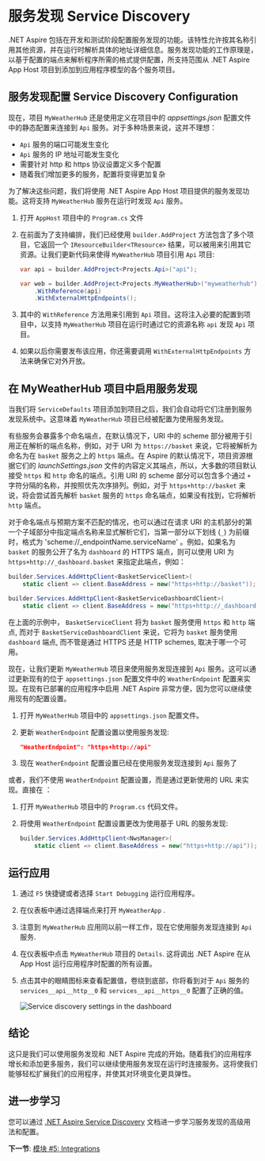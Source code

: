# 服务发现 Service Discovery

.NET Aspire 包括在开发和测试阶段配置服务发现的功能。该特性允许按其名称引用其他资源，并在运行时解析具体的地址详细信息。服务发现功能的工作原理是，以基于配置的端点来解析程序所需的格式提供配置，所支持范围从 .NET Aspire App Host 项目到添加到应用程序模型的各个服务项目。

## 服务发现配置 Service Discovery Configuration

现在，项目 `MyWeatherHub` 还是使用定义在项目中的 *appsettings.json* 配置文件中的静态配置来连接到 `Api` 服务。对于多种场景来说，这并不理想：

- `Api` 服务的端口可能发生变化
- `Api` 服务的 IP 地址可能发生变化
- 需要针对 http 和 https 协议设置定义多个配置
- 随着我们增加更多的服务，配置将变得更加复杂

为了解决这些问题，我们将使用 .NET Aspire App Host 项目提供的服务发现功能。这将支持 `MyWeatherHub` 服务在运行时发现 `Api` 服务。

1. 打开 `AppHost` 项目中的 `Program.cs` 文件
2. 在前面为了支持编排，我们已经使用 `builder.AddProject` 方法包含了多个项目，它返回一个 `IResourceBuilder<TResource>` 结果，可以被用来引用其它资源。让我们更新代码来使得 `MyWeatherHub` 项目引用 `Api` 项目:

    ```csharp
    var api = builder.AddProject<Projects.Api>("api");

    var web = builder.AddProject<Projects.MyWeatherHub>("myweatherhub")
        .WithReference(api)
        .WithExternalHttpEndpoints();
    ```

3. 其中的 `WithReference` 方法用来引用到 `Api` 项目。这将注入必要的配置到项目中，以支持 `MyWeatherHub` 项目在运行时通过它的资源名称 `api` 发现 `Api` 项目。
4. 如果以后你需要发布该应用，你还需要调用 `WithExternalHttpEndpoints` 方法来确保它对外开放。

## 在 MyWeatherHub 项目中启用服务发现

当我们将 `ServiceDefaults` 项目添加到项目之后，我们会自动将它们注册到服务发现系统中。这意味着 `MyWeatherHub` 项目已经被配置为使用服务发现。

有些服务会暴露多个命名端点，在默认情况下，URI 中的 scheme 部分被用于引用正在解析的端点名称，例如，对于 URI 为 `https://basket` 来说，它将被解析为命名为在 `basket` 服务之上的 `https` 端点。在 Aspire 的默认情况下，项目资源根据它们的  *launchSettings.json*  文件的内容定义其端点，所以，大多数的项目默认接受 `https` 和 `http` 命名的端点。引用 URI 的 scheme 部分可以包含多个通过 `+` 字符分隔的名称，并按照优先次序排列。例如，对于 `https+http://basket` 来说，将会尝试首先解析 `basket` 服务的 `https` 命名端点，如果没有找到，它将解析 `http` 端点。

对于命名端点与预期方案不匹配的情况，也可以通过在请求 URI 的主机部分的第一个子域部分中指定端点名称来显式解析它们，当第一部分以下划线 (`_`) 为前缀时，格式为 'scheme://_endpointName.serviceName' 。例如，如果名为 `basket` 的服务公开了名为 `dashboard` 的 HTTPS 端点，则可以使用 URI 为 `https+http://_dashboard.basket` 来指定此端点，例如：

```csharp
builder.Services.AddHttpClient<BasketServiceClient>(
    static client => client.BaseAddress = new("https+http://basket"));

builder.Services.AddHttpClient<BasketServiceDashboardClient>(
    static client => client.BaseAddress = new("https+http://_dashboard.basket"));
```

在上面的示例中， `BasketServiceClient` 将为 `basket` 服务使用 `https` 和 `http` 端点, 而对于 `BasketServiceDashboardClient` 来说，它将为 `basket` 服务使用 `dashboard` 端点, 而不管是通过 HTTPS 还是 HTTP schemes, 取决于哪一个可用。

现在，让我们更新 `MyWeatherHub` 项目来使用服务发现连接到 `Api` 服务。这可以通过更新现有的位于 `appsettings.json` 配置文件中的 `WeatherEndpoint` 配置来实现。在现有已部署的应用程序中启用 .NET Aspire 非常方便，因为您可以继续使用现有的配置设置。

1. 打开 `MyWeatherHub` 项目中的 `appsettings.json` 配置文件。
2. 更新 `WeatherEndpoint` 配置设置以使用服务发现:

    ```json
    "WeatherEndpoint": "https+http://api"
    ```

3. 现在 `WeatherEndpoint` 配置设置已经在使用服务发现连接到 `Api` 服务了

或者，我们不使用 `WeatherEndpoint` 配置设置，而是通过更新使用的 URL 来实现。直接在 ：

1. 打开 `MyWeatherHub` 项目中的 `Program.cs` 代码文件。
2. 将使用 `WeatherEndpoint` 配置设置更改为使用基于 URL 的服务发现:

    ```csharp
    builder.Services.AddHttpClient<NwsManager>(
        static client => client.BaseAddress = new("https+http://api"));
    ```

## 运行应用

1. 通过 `F5` 快捷键或者选择 `Start Debugging`  运行应用程序。
2. 在仪表板中通过选择端点来打开 `MyWeatherApp` .
3. 注意到 `MyWeatherHub` 应用同以前一样工作，现在它使用服务发现连接到 `Api` 服务.
4. 在仪表板中点击 `MyWeatherHub` 项目的 `Details`. 这将调出 .NET Aspire 在从 App Host 运行应用程序时配置的所有设置。
5. 点击其中的眼睛图标来查看配置值，卷绕到底部，你将看到对于 `Api` 服务的 `services__api__http__0` 和 `services__api__https__0` 配置了正确的值。

    ![Service discovery settings in the dashboard](../media/dashboard-servicediscovery.png)

## 结论

这只是我们可以使用服务发现和 .NET Aspire 完成的开始。随着我们的应用程序增长和添加更多服务，我们可以继续使用服务发现在运行时连接服务。这将使我们能够轻松扩展我们的应用程序，并使其对环境变化更具弹性。

## 进一步学习

您可以通过 [.NET Aspire Service Discovery](https://learn.microsoft.com/dotnet/aspire/service-discovery/overview) 文档进一步学习服务发现的高级用法和配置。

**下一节**: [模块 #5: Integrations](../Lesson-05-Integrations/README.md)
